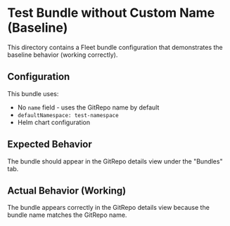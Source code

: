 # Test Bundle without Custom Name (Baseline)

This directory contains a Fleet bundle configuration that demonstrates the baseline behavior (working correctly).

## Configuration

This bundle uses:
- No `name` field - uses the GitRepo name by default
- `defaultNamespace: test-namespace`
- Helm chart configuration

## Expected Behavior

The bundle should appear in the GitRepo details view under the "Bundles" tab.

## Actual Behavior (Working)

The bundle appears correctly in the GitRepo details view because the bundle name matches the GitRepo name.
